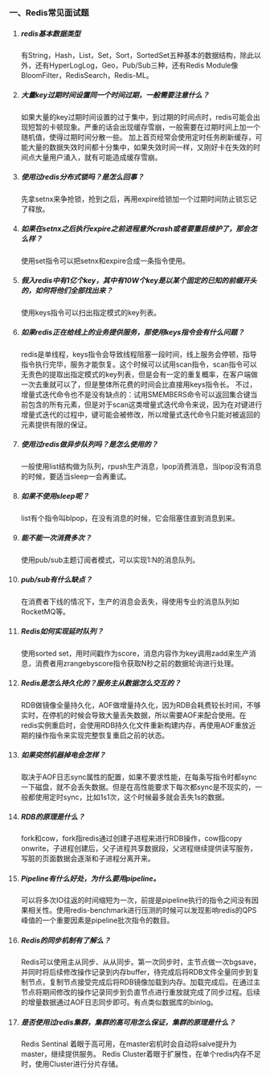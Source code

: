 ### 一、Redis常见面试题

1. ##### redis基本数据类型

    有String，Hash，List，Set，Sort，SortedSet五种基本的数据结构，除此以外，还有HyperLogLog，Geo，Pub/Sub三种，还有Redis Module像BloomFilter，RedisSearch，Redis-ML。

2. ##### 大量key过期时间设置同一个时间过期，一般需要注意什么？

    如果大量的key过期时间设置的过于集中，到过期的时间点时，redis可能会出现短暂的卡顿现象。严重的话会出现缓存雪崩，一般需要在过期时间上加一个随机值，使得过期时间分散一些。
    加上首页经常会使用定时任务刷新缓存，可能大量的数据失效时间都十分集中，如果失效时间一样，又刚好卡在失效的时间点大量用户涌入，就有可能造成缓存雪崩。

3. ##### 使用过redis分布式锁吗？是怎么回事？

     先拿setnx来争抢锁，抢到之后，再用expire给锁加一个过期时间防止锁忘记了释放。

4. ##### 如果在setnx之后执行expire之前进程意外crash或者要重启维护了，那会怎么样？

    使用set指令可以把setnx和expire合成一条指令使用。

5. ##### 假入redis中有1亿个key，其中有10W个key是以某个固定的已知的前缀开头的，如何将他们全部找出来？

    使用keys指令可以扫出指定模式的key列表。

6. ##### 如果redis正在给线上的业务提供服务，那使用keys指令会有什么问题？

     redis是单线程，keys指令会导致线程阻塞一段时间，线上服务会停顿，指导指令执行完毕，服务才能恢复。这个时候可以试用scan指令，scan指令可以无责色的提取出指定模式的key列表，但是会有一定的重复概率，在客户端做一次去重就可以了，但是整体所花费的时间会比直接用keys指令长。
     不过，增量式迭代命令也不是没有缺点的：试用SMEMBERS命令可以返回集合键当前包含的所有元素，但是对于scan这类增量式迭代命令来说，因为在对键进行增量式迭代的过程中，键可能会被修改，所以增量式迭代命令只能对被返回的元素提供有限的保证。

7. ##### 使用过redis做异步队列吗？是怎么使用的？

    一般使用list结构做为队列，rpush生产消息，lpop消费消息，当lpop没有消息的时候，要适当sleep一会再重试。

8. ##### 如果不使用sleep呢？

    list有个指令叫blpop，在没有消息的时候，它会阻塞住直到消息到来。

9. ##### 能不能一次消费多次？

    使用pub/sub主题订阅者模式，可以实现1:N的消息队列。

10. ##### pub/sub有什么缺点？

    在消费者下线的情况下，生产的消息会丢失，得使用专业的消息队列如RocketMQ等。

11. ##### Redis如何实现延时队列？

      使用sorted set，用时间戳作为score，消息内容作为key调用zadd来生产消息，消费者用zrangebyscore指令获取N秒之前的数据轮询进行处理。

12. ##### Redis是怎么持久化的？服务主从数据怎么交互的？

      RDB做镜像全量持久化，AOF做增量持久化，因为RDB会耗费较长时间，不够实时，在停机的时候会导致大量丢失数据，所以需要AOF来配合使用。在redis实例重启时，会使用RDB持久化文件重新构建内存，再使用AOF重放近期的操作指令来实现完整恢复重启之前的状态。

13. ##### 如果突然机器掉电会怎样？

     取决于AOF日志sync属性的配置，如果不要求性能，在每条写指令时都sync一下磁盘，就不会丢失数据。但是在高性能要求下每次都sync是不现实的，一般都使用定时sync，比如1s1次，这个时候最多就会丢失1s的数据。

14. ##### RDB的原理是什么？

      fork和cow，fork指redis通过创建子进程来进行RDB操作，cow指copy onwrite，子进程创建后，父子进程共享数据段，父进程继续提供读写服务，写脏的页面数据会逐渐和子进程分离开来。

15. ##### Pipeline有什么好处，为什么要用pipeline。

    可以将多次IO往返的时间缩短为一次，前提是pipeline执行的指令之间没有因果相关性。使用redis-benchmark进行压测的时候可以发现影响redis的QPS峰值的一个重要因素是pipeline批次指令的数目。

16. ##### Redis的同步机制有了解么？

      Redis可以使用主从同步、从从同步。第一次同步时，主节点做一次bgsave，并同时将后续修改操作记录到内存buffer，待完成后将RDB文件全量同步到复制节点，复制节点接受完成后将RDB镜像加载到内存。加载完成后。在通过主节点将期间修改的操作记录同步到负直节点进行重放就完成了同步过程。后续的增量数据通过AOF日志同步即可。有点类似数据库的binlog。

17. ##### 是否使用过redis集群，集群的高可用怎么保证，集群的原理是什么？

     Redis Sentinal 着眼于高可用，在master宕机时会自动将salve提升为master，继续提供服务。
     Redis Cluster着眼于扩展性，在单个redis内存不足时，使用Cluster进行分片存储。